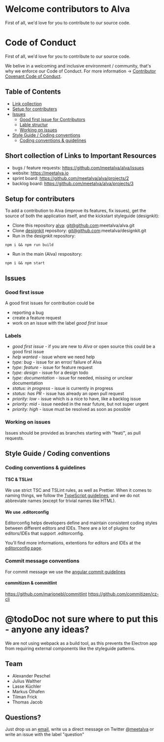 # Welcome contributors to Alva
First of all, we'd love for you to contribute to our source code.

# Code of Conduct
First of all, we'd love for you to contribute to our source code.


We belive in a welcoming and inclusive environment / community, that's why we enforce our Code of Conduct.
For more information -> [Contributor Covenant Code of Conduct](CODE_OF_CONDUCT.md).


## Table of Contents
- [Link collection](#short-collection-of-links-to-important-resources)
- [Setup for contributers](#setup-for-contributers)
- [Issues](#issues)
	- [Good first issue for Contributors](#good-first-issue)
	- [Lable structur](#labels)
	- [Working on issues](#working-on-issues)
- [Style Guide / Coding conventions](#style-guide-/-coding-conventions)
	- [Coding conventions & guidelines](#coding-conventions-&-guidelines)


## Short collection of Links to Important Resources
   * bugs / feature requests: https://github.com/meetalva/alva/issues
   * website: https://meetalva.io
   * sprint board: https://github.com/meetalva/alva/projects/2
   * backlog board: https://github.com/meetalva/alva/projects/3


## Setup for contributers
To add a contribution to Alva (improve its features, fix issues),
get the source of both the application itself,
and the kickstart styleguide (designkit):

* Clone this repository [alva](https://github.com/meetalva/alva): git@github.com:meetalva/alva.git
* Clone [designkit](https://github.com/meetalva/designkit) repository: git@github.com:meetalva/designkit.git
* Run in the designkit repository:
```shell
npm i && npm run build
```
* Run in the main (Alva) respository:
```shell
npm i && npm start
```


## Issues
### Good first issue
A good first issues for contribution could be
* reporting a bug
* create a feature request
* work on an issue with the label *good first issue*

### Labels
- *good first issue* - if you are new to *Alva* or open source this could be a good first issue
- *help wanted* - issue where we need help
- *type: bug* - issue for an error/ failure of Alva
- *type: feature* - issue for feature request
- *type: design* - issue for a design todo
- *type: documentation* - issue for needed, missing or unclear documentation
- *status: in progress* - issue is currently in progress
- *status: has PR* - issue has already an open pull request
- *priority: low* - issue which is a nice to have, like a backlog issue
- *priority: mid* - issue needed in the near future, but not super urgent
- *priority: high* - issue must be resolved as soon as possible

### Working on issues
Issues should be provided as branches starting with "feat/", as pull requests.


## Style Guide / Coding conventions
### Coding conventions & guidelines
#### TSC & TSLint
We use strict TSC and TSLint rules, as well as Prettier. When it comes to naming things, we follow the [TypeScript guidelines](https://github.com/Microsoft/TypeScript/wiki/Coding-guidelines), and we do not abbreviate names (except for trivial names like HTML).

#### We use .editorconfig
Editorconfig helps developers define and maintain consistent coding styles between different editors and IDEs.
There are a lot of plugins for editors/IDEs that support .editorconfig.

You'll find more informations, extentions for editors and IDEs at the [editorconfig page](http://editorconfig.org/).


### Commit message conventions
For commit message we use the [angular commit guidelines](https://github.com/angular/angular.js/blob/master/DEVELOPERS.md#commits)
#### commitizen & commitlint
https://github.com/marionebl/commitlint
https://github.com/commitizen/cz-cli


# @todoDoc not sure where to put this - anyone any ideas?
We are not using webpack as a build tool, as this prevents the Electron app from requiring external components like the styleguide patterns.


## Team
* Alexander Peschel
* Julius Walther
* Lasse Küchler
* Markus Ölhafen
* Tilman Frick
* Thomas Jacob


## Questions?
Just drop us an [email](alva@sinnerschrader.com), write us a direct message on Twitter [@meetalva](https://twitter.com/meetalva) or write an issue with the label "question"
